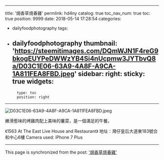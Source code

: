 
---
title: '焗香草燒春雞'
permlink: hd4ny
catalog: true
toc_nav_num: true
toc: true
position: 9999
date: 2018-05-14 17:28:54
categories:
- dailyfoodphotography
tags:
- dailyfoodphotography
thumbnail: 'https://steemitimages.com/DQmWJN1F4reG9bkogEUYPeDWWzYB4Si4nUcpmw3JYTbvQ8a/D03C1E06-63A9-4A8F-A9CA-1A811FEA8FBD.jpeg'
sidebar:
    right:
        sticky: true
widgets:
    -
        type: toc
        position: right
---


![D03C1E06-63A9-4A8F-A9CA-1A811FEA8FBD.jpeg](https://steemitimages.com/DQmWJN1F4reG9bkogEUYPeDWWzYB4Si4nUcpmw3JYTbvQ8a/D03C1E06-63A9-4A8F-A9CA-1A811FEA8FBD.jpeg)

嫩滑惹味的烤雞肉配上美味的薯菜，是一個滿足的午餐。

《1563 At The East Live House and Restaurant》
地址：灣仔皇后大道東183號合和中心6樓
Camera used: iPhone 7 Plus

- - -

This page is synchronized from the post: ['焗香草燒春雞'](https://steemit.com/@htliao/hd4ny)
